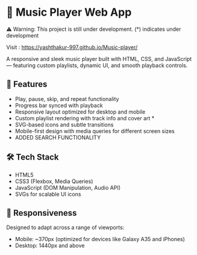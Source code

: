 # 🎵 Music Player Web App

⚠️ Warning: This project is still under development.
(*) indicates under development

Visit : https://yashthakur-997.github.io/Music-player/

A responsive and sleek music player built with HTML, CSS, and JavaScript — featuring custom playlists, dynamic UI, and smooth playback controls.

## 🚀 Features

- Play, pause, skip, and repeat functionality
- Progress bar synced with playback
- Responsive layout optimized for desktop and mobile
- Custom playlist rendering with track info and cover art *
- SVG-based icons and subtle transitions
- Mobile-first design with media queries for different screen sizes
- ADDED SEARCH FUNCTIONALITY

## 🛠 Tech Stack

- HTML5
- CSS3 (Flexbox, Media Queries)
- JavaScript (DOM Manipulation, Audio API)
- SVGs for scalable UI icons

## 📱 Responsiveness

Designed to adapt across a range of viewports:
- Mobile: ~370px (optimized for devices like Galaxy A35 and iPhones)
- Desktop: 1440px and above
